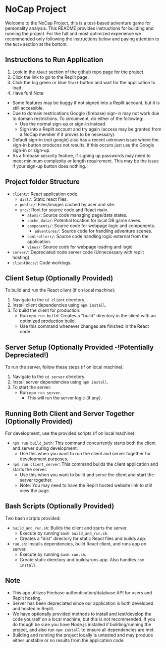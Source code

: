 # NoCap Project

Welcome to the NoCap Project, this is a test-based adventure game for personality analysis. This README provides instructions for building and running the project. For the full and most optimized experience we recommended only following the instructions below and paying attention to the `Note` section at the bottom.

## Instructions to Run Application
1. Look in the `About` section of the github repo page for the project.
2. Click the link to go to the Replit page.
3. Click the big green or blue `Start` button and wait for the application to load.
4. Have fun! Note:
  - Some features may be buggy if not signed into a Replit account, but it is still accessible.
  - Due to domain restrications Google (firebase) sign-in may not work due to domain restrictions. To circumvent, do either of the following:
    *  Use the normal sign-up or sign-in instead.
    *  Sign into a Replit account and try again (access may be granted from a NoCap member if it proves to be necessary).
  - Default sign-in (not google) also has a recent unknown issue where the sign-in button produces not results, if this occurs just use the Google sign-in or sign-up.
  - As a firebase security feature, if signing up passwords may need to meet minimum complexity or length requirement. This may be the issue if your sign-up button does nothing.

## Project folder Structure
- `client/`: React application code.
  - `dist/`: Static react files.
  - `public/`: Files/images cached by user and site.
  - `src/`: Root for source code and React main.
    * `atoms/`: Source code managing page/data states.
    * `cache_data/`: Potential location for local DB game saves.
    * `components/`: Source code for webpage logic and components.
      * `adventures/`: Source code for handling adventure scenes.
    * `controllers/`: Source code handling logic external from the application.
    * `views/`: Source code for webpage loading and logic.
- `server/`: Depreciated node server code (Unnecessary with replit hosting).
- `clientDocs/`: Code worklogs.

## Client Setup (Optionally Provided)
To build and run the React client (if on local machine):

1. Navigate to the `cd client` directory.
2. Install client dependencies using `npm install`.
3. To build the client for production:
    - Run `npm run build`: Creates a "build" directory in the client with an optimized production build.
    - Use this command whenever changes are finished in the React code.

## Server Setup (Optionally Provided -!Potentially Depreciated!)
To run the server, follow these steps (if on local machine):

1. Navigate to the `cd server` directory.
2. Install server dependencies using `npm install`.
3. To start the server:
    - Run `npm run server`.
      * This will run the server logic (if any).

## Running Both Client and Server Together (Optionally Provided)
For development, use the provided scripts (if on local machine):

- `npm run build_both`: This command concurrently starts both the client and server during development.
  * Use this when you want to run the client and server together for development purposes.
- `npm run client_server`: This command builds the client application and starts the server.
  * Use this when you want to build and serve the client and start the server together.
  * Note: You may need to have the Replit hosted website link to still view the page.

## Bash Scripts (Optionally Provided)
Two bash scripts provided:

- `build_and_run.sh`: Builds the client and starts the server.
  * Execute by running `bash build_and_run.sh`.
  * Creates a "dist" directory for static React files and builds app.
- `run.sh`: Installs dependencies, build React client, and runs app on server.
  * Execute by running `bash run.sh`.
  * Create static directory and builds/runs app. Also handles `npm install`.

## Note
- This app utilizes Firebase authentication/database API for users and Replit hosting.
- Server has been depreciated since our application is both developed and hosted in Replit.
- We have optionally provided methods to install and test/develop the code yourself on a local machine, but this is not recommended. If you do though be sure you have Node.js installed if building/running the project, and also run `npm install` to ensure all dependencies are met.
- Building and running the project locally is untested and may produce either unstable or no results from the application code.
 